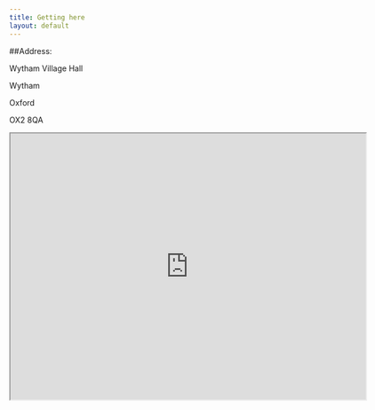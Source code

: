 ```yaml
---
title: Getting here
layout: default
---
```

##Address:

Wytham Village Hall 

Wytham

Oxford

OX2 8QA

<iframe src="https://mapsengine.google.com/map/u/0/embed?mid=z8eMP_KanrIg.kNWvzUK7mMfw" width="640" height="480"></iframe>




